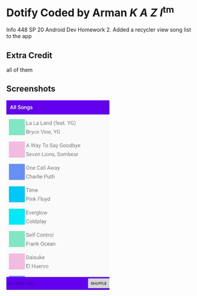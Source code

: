 # Dotify Coded by Arman *K A Z I*<sup>tm</sup>
Info 448 SP 20 Android Dev Homework 2. Added a recycler view song list to the app

## Extra Credit
all of them

## Screenshots
<img src="./hw2.jpg" alt="Screenshot" height="500" />
